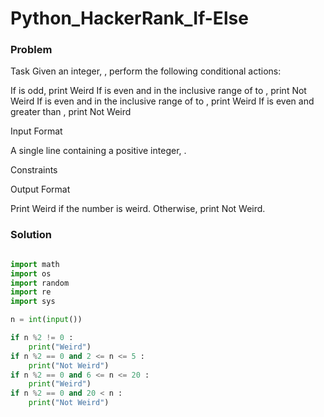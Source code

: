 # Python_HackerRank_If-Else

### Problem

Task
Given an integer, , perform the following conditional actions:

If  is odd, print Weird
If  is even and in the inclusive range of  to , print Not Weird
If  is even and in the inclusive range of  to , print Weird
If  is even and greater than , print Not Weird




Input Format

A single line containing a positive integer, .

Constraints

Output Format

Print Weird if the number is weird. Otherwise, print Not Weird.

### Solution


```python

import math
import os
import random
import re
import sys

n = int(input())

if n %2 != 0 :
    print("Weird")
if n %2 == 0 and 2 <= n <= 5 :
    print("Not Weird")
if n %2 == 0 and 6 <= n <= 20 :
    print("Weird")
if n %2 == 0 and 20 < n :
    print("Not Weird")
```
